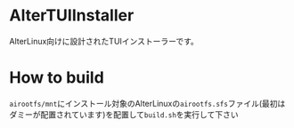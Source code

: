 # AlterTUIInstaller
AlterLinux向けに設計されたTUIインストーラーです。
# How to build
`airootfs/mnt`にインストール対象のAlterLinuxの`airootfs.sfs`ファイル(最初はダミーが配置されています)を配置して`build.sh`を実行して下さい
